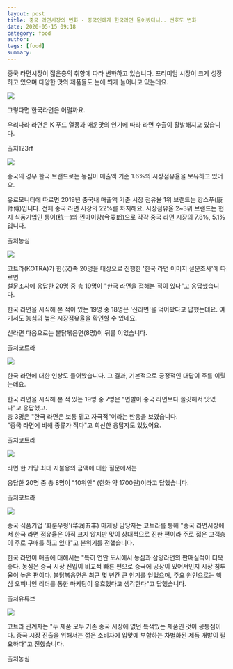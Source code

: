 ```yaml
---
layout: post
title: 중국 라면시장의 변화 - 중국인에게 한국라면 물어봤더니.. 선호도 변화 
date: 2020-05-15 09:18
category: food
author: 
tags: [food]
summary: 
---
```



중국 라면시장이 젊은층의 취향에 따라 변화하고 있습니다. 프리미엄 시장이 크게 성장하고 있으며 다양한 맛의 제품들도 눈에 띄게 늘어나고 있는데요.

![](https://img1.daumcdn.net/thumb/R720x0/?fname=https%3A%2F%2Ft1.daumcdn.net%2Fliveboard%2Frealfood%2F8a0ccdb9a12d4136ae6965ee28dd48cc.jpg)

그렇다면 한국라면은 어떨까요.  
  
우리나라 라면은 K 푸드 열풍과 매운맛의 인기에 따라 라면 수출이 활발해지고 있습니다.  

출처123rf

![](https://img1.daumcdn.net/thumb/R720x0/?fname=https%3A%2F%2Ft1.daumcdn.net%2Fliveboard%2Frealfood%2F00dd04d6e5d14431b759d47d21fbf622.JPG)

중국의 경우 한국 브랜드로는 농심이 매출액 기준 1.6%의 시장점유율을 보유하고 있어요.  
  
유로모니터에 따르면 2019년 중국내 매출액 기준 시장 점유율 1위 브랜드는 캉스푸(康师傅)입니다. 전체 중국 라면 시장의 22%를 차지해요. 시장점유율 2~3위 브랜드는 현지 식품기업인 통이(统一)와 찐마이랑(今麦郎)으로 각각 중국 라면 시장의 7.8%, 5.1%입니다.  

출처농심

![](https://img1.daumcdn.net/thumb/R720x0/?fname=https%3A%2F%2Ft1.daumcdn.net%2Fliveboard%2Frealfood%2F75e13c782b7743c0a563e285c3f811b8.JPG)

코트라(KOTRA)가 한(汉)족 20명을 대상으로 진행한 '한국 라면 이미지 설문조사'에 따르면  
설문조사에 응답한 20명 중 총 19명이 "한국 라면을 접해본 적이 있다"고 응답했습니다.  
  
한국 라면을 시식해 본 적이 있는 19명 중 18명은 '신라면'을 먹어봤다고 답했는데요. 여기서도 농심의 높은 시장점유율을 확인할 수 있네요.  
  
신라면 다음으로는 불닭볶음면(8명)이 뒤를 이었습니다.  

출처코트라

![](https://img1.daumcdn.net/thumb/R720x0/?fname=https%3A%2F%2Ft1.daumcdn.net%2Fliveboard%2Frealfood%2Fa0d163b420f74b209914846d6cb68251.JPG)

한국 라면에 대한 인상도 물어봤습니다. 그 결과, 기본적으로 긍정적인 대답이 주를 이뤘는데요.  
  
한국 라면을 시식해 본 적 있는 19명 중 7명은 "면발이 중국 라면보다 쫄깃해서 맛있다"고 응답했고.  
총 3명은 "한국 라면은 보통 맵고 자극적"이라는 반응을 보였습니다.  
"중국 라면에 비해 종류가 적다"고 회신한 응답자도 있었어요.  

출처코트라

![](https://img1.daumcdn.net/thumb/R720x0/?fname=https%3A%2F%2Ft1.daumcdn.net%2Fliveboard%2Frealfood%2F2dc5a0358a6e462f86704a7c8a1df2f3.JPG)

라면 한 개당 최대 지불용의 금액에 대한 질문에서는  
  
응답한 20명 중 총 8명이 "10위안" (한화 약 1700원)이라고 답했습니다.  

출처코트라

![](https://img1.daumcdn.net/thumb/R720x0/?fname=https%3A%2F%2Ft1.daumcdn.net%2Fliveboard%2Frealfood%2Fd01c9693dc1141879d01ac1abe587616.JPG)

중국 식품기업 '화룬우펑'(华润五丰) 마케팅 담당자는 코트라를 통해 "중국 라면시장에서 한국 라면 점유율은 아직 크지 않지만 맛이 상대적으로 진한 편이라 주로 젊은 고객층이 주로 구매를 하고 있다"고 분위기를 전했습니다.  
  
한국 라면이 매출에 대해서는 "특히 연안 도시에서 농심과 삼양라면의 판매실적이 더욱 좋다. 농심은 중국 시장 진입이 비교적 빠른 편으로 중국에 공장이 있어서인지 시장 침투율이 높은 편이다. 불닭볶음면은 최근 몇 년간 큰 인기를 얻었으며, 주요 원인으로는 핵심 오피니언 리더를 통한 마케팅이 유효했다고 생각한다"고 답했습니다.  

출처유튜브

![](https://img1.daumcdn.net/thumb/R720x0/?fname=https%3A%2F%2Ft1.daumcdn.net%2Fliveboard%2Frealfood%2F7bbc5fec8f7b44afacd30193e6278d17.JPG)

코트라 관계자는 "두 제품 모두 기존 중국 시장에 없던 특색있는 제품인 것이 공통점이다. 중국 시장 진출을 위해서는 젊은 소비자에 입맛에 부합하는 차별화된 제품 개발이 필요하다"고 전했습니다.  

출처농심